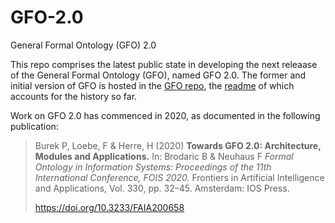 # GFO-2.0
General Formal Ontology (GFO) 2.0

This repo comprises the latest public state in developing the next releaase of the General Formal Ontology (GFO), named GFO 2.0. The former and initial version of GFO is hosted in the [GFO repo](https://github.com/Onto-Med/GFO), the [readme](https://github.com/Onto-Med/GFO#readme) of which accounts for the history so far.

Work on GFO 2.0 has commenced in 2020, as documented in the following publication:

> Burek P, Loebe, F & Herre, H (2020) **Towards GFO 2.0: Architecture, Modules and Applications.** In: Brodaric B & Neuhaus F *Formal Ontology in Information Systems: Proceedings of the 11th International Conference, FOIS 2020.* Frontiers in Artificial Intelligence and Applications, Vol. 330, pp. 32–45. Amsterdam: IOS Press.
> 
> https://doi.org/10.3233/FAIA200658
